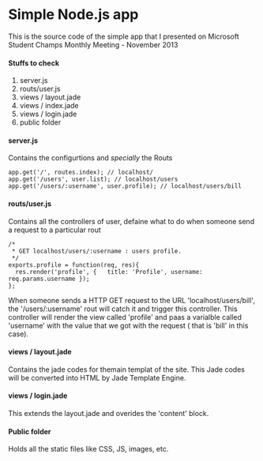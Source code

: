 Simple Node.js app
==================

This is the source code of the simple app that I presented on Microsoft Student Champs Monthly Meeting - November 2013

#### Stuffs to check
1. server.js
2. routs/user.js
3. views / layout.jade
4. views / index.jade
5. views / login.jade
6. public folder

#### server.js
Contains the configurtions and *specially* the Routs
    
    app.get('/', routes.index); // localhost/ 
    app.get('/users', user.list); // localhost/users
    app.get('/users/:username', user.profile); // localhost/users/bill
    
#### routs/user.js
Contains all the controllers of user, defaine what to do when someone send a request to a particular rout

    /*
     * GET localhost/users/:username : users profile.
     */
    exports.profile = function(req, res){
      res.render('profile', {   title: 'Profile', username: req.params.username });
    };
    
When someone sends a HTTP GET request to the URL 'localhost/users/bill', the '/users/:username' rout will catch it and trigger this controller. This controller will render the view called 'profile' and paas a varialble called 'username' with the value that we got with the request ( that is 'bill' in this case). 

#### views / layout.jade
Contains the jade codes for themain templat of the site. This Jade codes will be converted into HTML by Jade Template Engine. 

#### views / login.jade
This extends the layout.jade and overides the 'content' block.

#### Public folder
Holds all the static files like CSS, JS, images, etc.


